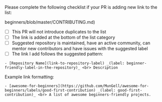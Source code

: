 Please complete the following checklist if your PR is adding new link to the list:

beginners/blob/master/CONTRIBUTING.md)
- [ ] This PR will not introduce duplicates to the list
- [ ] The link is added at the bottom of the list category
- [ ] Suggested repository is maintained, have an active community, can mentor new contributors and have issues with the suggested label
- [ ] The link I add follows the suggested pattern:

```
- [Repository Name](link-to-repository-label) _(label: beginner-friendly-label-in-the-repository)_ <br> Description
```

Example link formatting:

```
- [awesome-for-beginners](https://github.com/MunGell/awesome-for-beginners/labels/good-first-contribution) _(label: good-first-contribution)_ <br> A list of awesome beginners-friendly projects.
```
